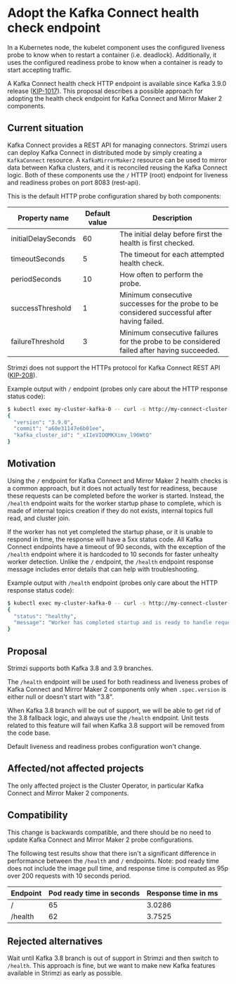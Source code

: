 # Adopt the Kafka Connect health check endpoint

In a Kubernetes node, the kubelet component uses the configured liveness probe to know when to restart a container (i.e. deadlock).
Additionally, it uses the configured readiness probe to know when a container is ready to start accepting traffic.

A Kafka Connect health check HTTP endpoint is available since Kafka 3.9.0 release ([KIP-1017](https://cwiki.apache.org/confluence/display/KAFKA/KIP-1017%3A+Health+check+endpoint+for+Kafka+Connect)).
This proposal describes a possible approach for adopting the health check endpoint for Kafka Connect and Mirror Maker 2 components.

## Current situation

Kafka Connect provides a REST API for managing connectors.
Strimzi users can deploy Kafka Connect in distributed mode by simply creating a `KafkaConnect` resource.
A `KafkaMirrorMaker2` resource can be used to mirror data between Kafka clusters, and it is reconciled reusing the Kafka Connect logic.
Both of these components use the `/` HTTP (root) endpoint for liveness and readiness probes on port 8083 (rest-api).

This is the default HTTP probe configuration shared by both components:

| Property name       | Default value | Description                                                                                  |
|---------------------|---------------|----------------------------------------------------------------------------------------------|
| initialDelaySeconds | 60            | The initial delay before first the health is first checked.                                  |
| timeoutSeconds      | 5             | The timeout for each attempted health check.                                                 |
| periodSeconds       | 10            | How often to perform the probe.                                                              |
| successThreshold    | 1             | Minimum consecutive successes for the probe to be considered successful after having failed. |
| failureThreshold    | 3             | Minimum consecutive failures for the probe to be considered failed after having succeeded.   |

Strimzi does not support the HTTPs protocol for Kafka Connect REST API ([KIP-208](https://cwiki.apache.org/confluence/display/KAFKA/KIP-208%3A+Add+SSL+support+to+Kafka+Connect+REST+interface)).

Example output with `/` endpoint (probes only care about the HTTP response status code):

```sh
$ kubectl exec my-cluster-kafka-0 -- curl -s http://my-connect-cluster-connect-api:8083 | jq
{
  "version": "3.9.0",
  "commit": "a60e31147e6b01ee",
  "kafka_cluster_id": "_xIIeVIOQMKXimv_l96WtQ"
}
```

## Motivation

Using the `/` endpoint for Kafka Connect and Mirror Maker 2 health checks is a common approach, but it does not actually test for readiness, because these requests can be completed before the worker is started.
Instead, the `/health` endpoint waits for the worker startup phase to complete, which is made of internal topics creation if they do not exists, internal topics full read, and cluster join.

If the worker has not yet completed the startup phase, or it is unable to respond in time, the response will have a 5xx status code.
All Kafka Connect endpoints have a timeout of 90 seconds, with the exception of the `/health` endpoint where it is hardcoded to 10 seconds for faster unhealty worker detection.
Unlike the `/` endpoint, the `/health` endpoint response message includes error details that can help with troubleshooting.

Example output with `/health` endpoint (probes only care about the HTTP response status code):

```sh
$ kubectl exec my-cluster-kafka-0 -- curl -s http://my-connect-cluster-connect-api:8083/health | jq
{
  "status": "healthy",
  "message": "Worker has completed startup and is ready to handle requests."
}
```

## Proposal

Strimzi supports both Kafka 3.8 and 3.9 branches.

The `/health` endpoint will be used for both readiness and liveness probes of Kafka Connect and Mirror Maker 2 components only when `.spec.version` is either null or doesn't start with "3.8".

When Kafka 3.8 branch will be out of support, we will be able to get rid of the 3.8 fallback logic, and always use the `/health` endpoint.
Unit tests related to this feature will fail when Kafka 3.8 support will be removed from the code base.

Default liveness and readiness probes configuration won't change.

## Affected/not affected projects

The only affected project is the Cluster Operator, in particular Kafka Connect and Mirror Maker 2 components.

## Compatibility

This change is backwards compatible, and there should be no need to update Kafka Connect and Mirror Maker 2 probe configurations.

The following test results show that there isn't a significant difference in performance between the `/health` and `/` endpoints.
Note: pod ready time does not include the image pull time, and response time is computed as 95p over 200 requests with 10 seconds period.

| Endpoint | Pod ready time in seconds | Response time in ms |
|----------|---------------------------|---------------------|
| /        | 65                        | 3.0286              |
| /health  | 62                        | 3.7525              |

## Rejected alternatives

Wait until Kafka 3.8 branch is out of support in Strimzi and then switch to `/health`.
This approach is fine, but we want to make new Kafka features available in Strimzi as early as possible.
